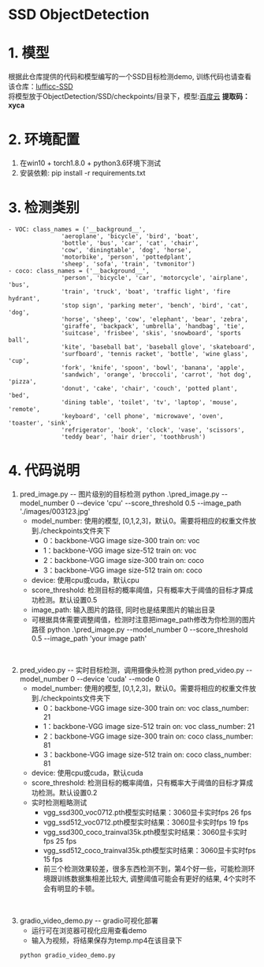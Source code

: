 # SSD ObjectDetection
# 1. 模型
根据此仓库提供的代码和模型编写的一个SSD目标检测demo, 训练代码也请查看该仓库：[lufficc-SSD](https://github.com/lufficc/SSD)<br/>
将模型放于ObjectDetection/SSD/checkpoints/目录下，模型:[百度云](https://pan.baidu.com/s/1mD1ORh4TfWZsjcpZCoFDlg)
**提取码：xyca**<br/>



# 2. 环境配置
1. 在win10 + torch1.8.0 + python3.6环境下测试
2. 安装依赖: pip install -r requirements.txt

# 3. 检测类别
    - VOC: class_names = ('__background__',
                   'aeroplane', 'bicycle', 'bird', 'boat',
                   'bottle', 'bus', 'car', 'cat', 'chair',
                   'cow', 'diningtable', 'dog', 'horse',
                   'motorbike', 'person', 'pottedplant',
                   'sheep', 'sofa', 'train', 'tvmonitor')
    - coco: class_names = ('__background__',
                   'person', 'bicycle', 'car', 'motorcycle', 'airplane', 'bus',
                   'train', 'truck', 'boat', 'traffic light', 'fire hydrant',
                   'stop sign', 'parking meter', 'bench', 'bird', 'cat', 'dog',
                   'horse', 'sheep', 'cow', 'elephant', 'bear', 'zebra',
                   'giraffe', 'backpack', 'umbrella', 'handbag', 'tie',
                   'suitcase', 'frisbee', 'skis', 'snowboard', 'sports ball',
                   'kite', 'baseball bat', 'baseball glove', 'skateboard',
                   'surfboard', 'tennis racket', 'bottle', 'wine glass', 'cup',
                   'fork', 'knife', 'spoon', 'bowl', 'banana', 'apple',
                   'sandwich', 'orange', 'broccoli', 'carrot', 'hot dog', 'pizza',
                   'donut', 'cake', 'chair', 'couch', 'potted plant', 'bed',
                   'dining table', 'toilet', 'tv', 'laptop', 'mouse', 'remote',
                   'keyboard', 'cell phone', 'microwave', 'oven', 'toaster', 'sink',
                   'refrigerator', 'book', 'clock', 'vase', 'scissors',
                   'teddy bear', 'hair drier', 'toothbrush')
# 4. 代码说明

1. pred_image.py -- 图片级别的目标检测
    python .\pred_image.py --model_number 0 --device 'cpu' --score_threshold 0.5 --image_path './images/003123.jpg'
    - model_number: 使用的模型, [0,1,2,3]，默认0。需要将相应的权重文件放到./checkpoints文件夹下
        - 0：backbone-VGG image size-300 train on: voc
        - 1：backbone-VGG image size-512 train on: voc
        - 2：backbone-VGG image size-300 train on: coco
        - 3：backbone-VGG image size-512 train on: coco
    - device: 使用cpu或cuda，默认cpu
    - score_threshold: 检测目标的概率阈值，只有概率大于阈值的目标才算成功检测。默认设置0.5
    - image_path: 输入图片的路径, 同时也是结果图片的输出目录
    - 可根据具体需要调整阈值，检测时注意把image_path修改为你检测的图片路径
    python .\pred_image.py --model_number 0 --score_threshold 0.5 --image_path 'your image path'
<br/>    

2. pred_video.py -- 实时目标检测，调用摄像头检测
    python pred_video.py --model_number 0 --device 'cuda' --mode 0 
    - model_number: 使用的模型, [0,1,2,3]，默认0。需要将相应的权重文件放到./checkpoints文件夹下
        - 0：backbone-VGG image size-300 train on: voc  class_number: 21
        - 1：backbone-VGG image size-512 train on: voc  class_number: 21
        - 2：backbone-VGG image size-300 train on: coco  class_number: 81
        - 3：backbone-VGG image size-512 train on: coco  class_number: 81
    - device: 使用cpu或cuda，默认cuda
    - score_threshold: 检测目标的概率阈值，只有概率大于阈值的目标才算成功检测。默认设置0.2
    - 实时检测粗略测试
        - vgg_ssd300_voc0712.pth模型实时结果：3060显卡实时fps 26 fps
        - vgg_ssd512_voc0712.pth模型实时结果：3060显卡实时fps 19 fps
        - vgg_ssd300_coco_trainval35k.pth模型实时结果：3060显卡实时fps 25 fps
        - vgg_ssd512_coco_trainval35k.pth模型实时结果：3060显卡实时fps 15 fps
        - 前三个检测效果较差，很多东西检测不到，第4个好一些，可能检测环境跟训练数据集相差比较大, 调整阈值可能会有更好的结果, 4个实时不会有明显的卡顿。
<br/>

3. gradio_video_demo.py -- gradio可视化部署
    - 运行可在浏览器可视化应用查看demo
    - 输入为视频，将结果保存为temp.mp4在该目录下
    ```
    python gradio_video_demo.py
    ```







